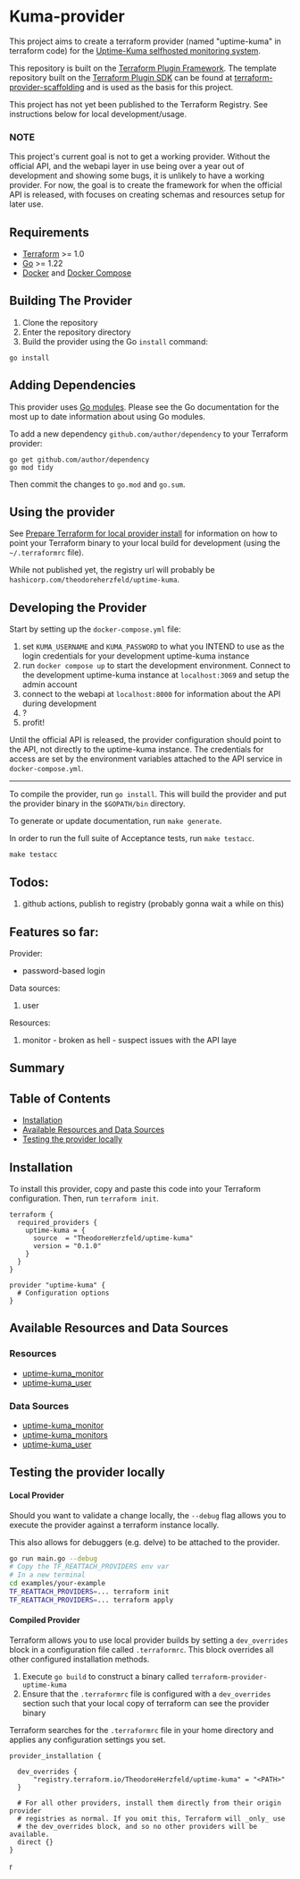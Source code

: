 # Kuma-provider

This project aims to create a terraform provider (named "uptime-kuma" in terraform code) for the [Uptime-Kuma selfhosted monitoring system](https://github.com/louislam/uptime-kuma).

This repository is built on the [Terraform Plugin Framework](https://github.com/hashicorp/terraform-plugin-framework). The template repository built on the [Terraform Plugin SDK](https://github.com/hashicorp/terraform-plugin-sdk) can be found at [terraform-provider-scaffolding](https://github.com/hashicorp/terraform-provider-scaffolding) and is used as the basis for this project.

This project has not yet been published to the Terraform Registry. See instructions below for local development/usage.

### NOTE
This project's current goal is not to get a working provider. Without the official API, and the webapi layer in use being over a year out of development
and showing some bugs, it is unlikely to have a working provider. For now, the goal is to create the framework for when the official API is released, with
focuses on creating schemas and resources setup for later use.

## Requirements

- [Terraform](https://developer.hashicorp.com/terraform/downloads) >= 1.0
- [Go](https://golang.org/doc/install) >= 1.22
- [Docker](https://docs.docker.com/engine/install/) and [Docker Compose](https://docs.docker.com/compose/install/)


## Building The Provider

1. Clone the repository
1. Enter the repository directory
1. Build the provider using the Go `install` command:

```shell
go install
```

## Adding Dependencies

This provider uses [Go modules](https://github.com/golang/go/wiki/Modules).
Please see the Go documentation for the most up to date information about using Go modules.

To add a new dependency `github.com/author/dependency` to your Terraform provider:

```shell
go get github.com/author/dependency
go mod tidy
```

Then commit the changes to `go.mod` and `go.sum`.

## Using the provider

See [Prepare Terraform for local provider install](https://developer.hashicorp.com/terraform/tutorials/providers-plugin-framework/providers-plugin-framework-provider#prepare-terraform-for-local-provider-install) for information on how to point your Terraform binary to your local build
for development (using the `~/.terraformrc` file).

While not published yet, the registry url will probably be `hashicorp.com/theodoreherzfeld/uptime-kuma`.

## Developing the Provider

Start by setting up the `docker-compose.yml` file:

1. set `KUMA_USERNAME` and `KUMA_PASSWORD` to what you INTEND to use as the login credentials for your development uptime-kuma instance
2. run `docker compose up` to start the development environment. Connect to the development uptime-kuma instance at `localhost:3069` and 
    setup the admin account
3. connect to the webapi at `localhost:8000` for information about the API during development
4. ?
5. profit!

Until the official API is released, the provider configuration should point to the API, not directly to the uptime-kuma instance. The credentials
for access are set by the environment variables attached to the API service in `docker-compose.yml`.

---

To compile the provider, run `go install`. This will build the provider and put the provider binary in the `$GOPATH/bin` directory.

To generate or update documentation, run `make generate`.

In order to run the full suite of Acceptance tests, run `make testacc`.

```shell
make testacc
```

## Todos:
1. github actions, publish to registry (probably gonna wait a while on this)

## Features so far:

Provider:
* password-based login

Data sources:
1. user

Resources:
1. monitor - broken as hell - suspect issues with the API laye

<!-- No SDK Installation -->
<!-- No SDK Example Usage -->
<!-- No SDK Available Operations -->
<!-- Start Summary [summary] -->
## Summary


<!-- End Summary [summary] -->

<!-- Start Table of Contents [toc] -->
## Table of Contents

* [Installation](#installation)
* [Available Resources and Data Sources](#available-resources-and-data-sources)
* [Testing the provider locally](#testing-the-provider-locally)
<!-- End Table of Contents [toc] -->

<!-- Start Installation [installation] -->
## Installation

To install this provider, copy and paste this code into your Terraform configuration. Then, run `terraform init`.

```hcl
terraform {
  required_providers {
    uptime-kuma = {
      source  = "TheodoreHerzfeld/uptime-kuma"
      version = "0.1.0"
    }
  }
}

provider "uptime-kuma" {
  # Configuration options
}
```
<!-- End Installation [installation] -->

<!-- Start Available Resources and Data Sources [operations] -->
## Available Resources and Data Sources

### Resources

* [uptime-kuma_monitor](docs/resources/monitor.md)
* [uptime-kuma_user](docs/resources/user.md)
### Data Sources

* [uptime-kuma_monitor](docs/data-sources/monitor.md)
* [uptime-kuma_monitors](docs/data-sources/monitors.md)
* [uptime-kuma_user](docs/data-sources/user.md)
<!-- End Available Resources and Data Sources [operations] -->

<!-- Start Testing the provider locally [usage] -->
## Testing the provider locally

#### Local Provider

Should you want to validate a change locally, the `--debug` flag allows you to execute the provider against a terraform instance locally.

This also allows for debuggers (e.g. delve) to be attached to the provider.

```sh
go run main.go --debug
# Copy the TF_REATTACH_PROVIDERS env var
# In a new terminal
cd examples/your-example
TF_REATTACH_PROVIDERS=... terraform init
TF_REATTACH_PROVIDERS=... terraform apply
```

#### Compiled Provider

Terraform allows you to use local provider builds by setting a `dev_overrides` block in a configuration file called `.terraformrc`. This block overrides all other configured installation methods.

1. Execute `go build` to construct a binary called `terraform-provider-uptime-kuma`
2. Ensure that the `.terraformrc` file is configured with a `dev_overrides` section such that your local copy of terraform can see the provider binary

Terraform searches for the `.terraformrc` file in your home directory and applies any configuration settings you set.

```
provider_installation {

  dev_overrides {
      "registry.terraform.io/TheodoreHerzfeld/uptime-kuma" = "<PATH>"
  }

  # For all other providers, install them directly from their origin provider
  # registries as normal. If you omit this, Terraform will _only_ use
  # the dev_overrides block, and so no other providers will be available.
  direct {}
}
```
<!-- End Testing the provider locally [usage] -->

<!-- Placeholder for Future Speakeasy SDK Sections -->

r